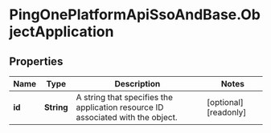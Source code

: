 # PingOnePlatformApiSsoAndBase.ObjectApplication

## Properties

Name | Type | Description | Notes
------------ | ------------- | ------------- | -------------
**id** | **String** | A string that specifies the application resource ID associated with the object. | [optional] [readonly] 


